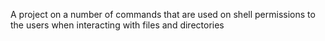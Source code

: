 A project on a number of commands that are used on shell permissions to the users when interacting with files and directories
